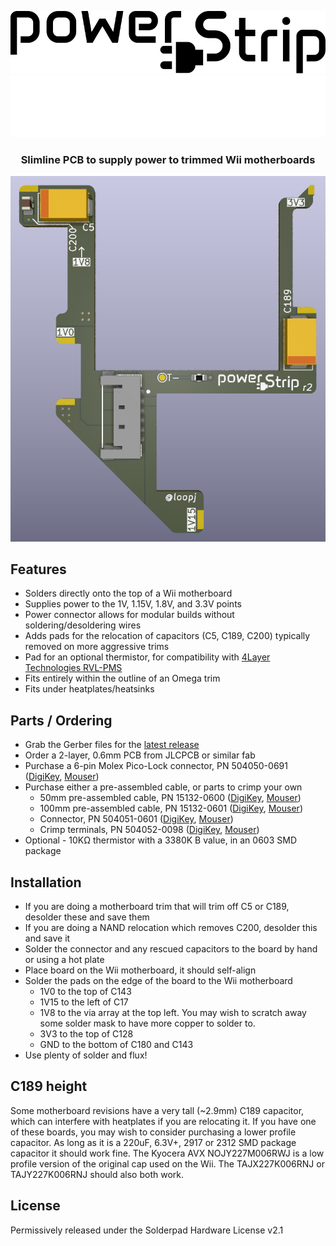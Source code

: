 <p align="center">
  <img src="images/power-strip-logo-black.svg#gh-light-mode-only" />
  <img src="images/power-strip-logo-white.svg#gh-dark-mode-only" />
</p>

<h3 align="center">Slimline PCB to supply power to trimmed Wii motherboards</h3>

<p align="center">
  <img src="images/power-strip-render.png" />
</p>

## Features

- Solders directly onto the top of a Wii motherboard
- Supplies power to the 1V, 1.15V, 1.8V, and 3.3V points
- Power connector allows for modular builds without soldering/desoldering wires
- Adds pads for the relocation of capacitors (C5, C189, C200) typically removed on more aggressive trims
- Pad for an optional thermistor, for compatibility with [4Layer Technologies RVL-PMS](https://4layertech.com/collections/modular-line/products/rvl-pms-2)
- Fits entirely within the outline of an Omega trim
- Fits under heatplates/heatsinks

## Parts / Ordering

- Grab the Gerber files for the [latest release](https://github.com/loopj/wii-power-strip/releases/latest)
- Order a 2-layer, 0.6mm PCB from JLCPCB or similar fab
- Purchase a 6-pin Molex Pico-Lock connector, PN 504050-0691 ([DigiKey](https://www.digikey.com/en/products/detail/molex/5040500691/4357148), [Mouser](https://www.mouser.com/ProductDetail/Molex/504050-0691?qs=bvCPb%252BE7ys2K1LQC9e%2FvRg%3D%3D))
- Purchase either a pre-assembled cable, or parts to crimp your own
  - 50mm pre-assembled cable, PN 15132-0600 ([DigiKey](https://www.digikey.com/en/products/detail/molex/0151320600/7423256), [Mouser](https://www.mouser.com/ProductDetail/Molex/15132-0600?qs=HXFqYaX1Q2wQ%2F2lUgfK5Kw%3D%3D))
  - 100mm pre-assembled cable, PN 15132-0601 ([DigiKey](https://www.digikey.com/en/products/detail/molex/0151320601/7423257), [Mouser](https://www.mouser.com/ProductDetail/Molex/15132-0601?qs=HXFqYaX1Q2xvCBLpk4R9sg%3D%3D))
  - Connector, PN 504051-0601 ([DigiKey](https://www.digikey.com/en/products/detail/molex/5040510601/4357150), [Mouser](https://www.mouser.com/ProductDetail/Molex/504051-0601?qs=bvCPb%252BE7ys2KoBFgs2%2FzNw%3D%3D))
  - Crimp terminals, PN 504052-0098 ([DigiKey](https://www.digikey.com/en/products/detail/molex/5040520098/4357152), [Mouser](https://www.mouser.com/ProductDetail/Molex/504052-0098-Cut-Strip?qs=lzT3SgJKZn3tXLBIQ9V4FQ%3D%3D))
- Optional - 10KΩ thermistor with a 3380K B value, in an 0603 SMD package

## Installation

- If you are doing a motherboard trim that will trim off C5 or C189, desolder these and save them
- If you are doing a NAND relocation which removes C200, desolder this and save it
- Solder the connector and any rescued capacitors to the board by hand or using a hot plate
- Place board on the Wii motherboard, it should self-align
- Solder the pads on the edge of the board to the Wii motherboard
    - 1V0 to the top of C143
    - 1V15 to the left of C17
    - 1V8 to the via array at the top left. You may wish to scratch away some solder mask to have more copper to solder to.
    - 3V3 to the top of C128
    - GND to the bottom of C180 and C143
- Use plenty of solder and flux!

## C189 height

Some motherboard revisions have a very tall (~2.9mm) C189 capacitor, which can interfere with heatplates if you are relocating it. If you have one of these boards, you may wish to consider purchasing a lower profile capacitor. As long as it is a 220uF, 6.3V+, 2917 or 2312 SMD package capacitor it should work fine. The Kyocera AVX NOJY227M006RWJ is a low profile version of the original cap used on the Wii. The TAJX227K006RNJ or TAJY227K006RNJ should also both work.

## License

Permissively released under the Solderpad Hardware License v2.1

